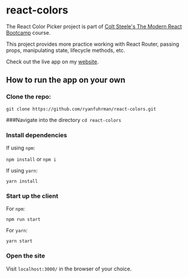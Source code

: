 # react-colors

The React Color Picker project is part of [Colt Steele's The Modern React Bootcamp](https://www.udemy.com/modern-react-bootcamp/) course.

This project provides more practice working with React Router, passing props, manipulating state, lifecycle methods, etc.

Check out the live app on my [website](https://react-colors.ryanfuhrman.me/).


## How to run the app on your own

### Clone the repo:

`git clone https://github.com/ryanfuhrman/react-colors.git`

###Navigate into the directory `cd react-colors`

### Install dependencies

If using `npm`:

`npm install` or `npm i`

If using `yarn`:

`yarn install`

### Start up the client

For `npm`:

`npm run start`

For `yarn`:

`yarn start`

### Open the site

Visit `localhost:3000/` in the browser of your choice.
